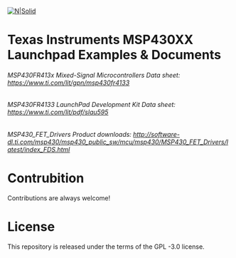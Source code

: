 [![N|Solid](https://static.wixstatic.com/media/960584_f7821c582d7145d3ab08a9e11e79fc2b~mv2.gif)](https://www.ti.com)

# Texas Instruments MSP430XX Launchpad Examples & Documents

###### MSP430FR413x Mixed-Signal Microcontrollers Data sheet: https://www.ti.com/lit/gpn/msp430fr4133

###### MSP430FR4133 LaunchPad Development Kit Data sheet: https://www.ti.com/lit/pdf/slau595

###### MSP430_FET_Drivers Product downloads: http://software-dl.ti.com/msp430/msp430_public_sw/mcu/msp430/MSP430_FET_Drivers/latest/index_FDS.html
#
# Contrubition
Contributions are always welcome!

# License
This repository is released under the terms of the GPL -3.0 license.
